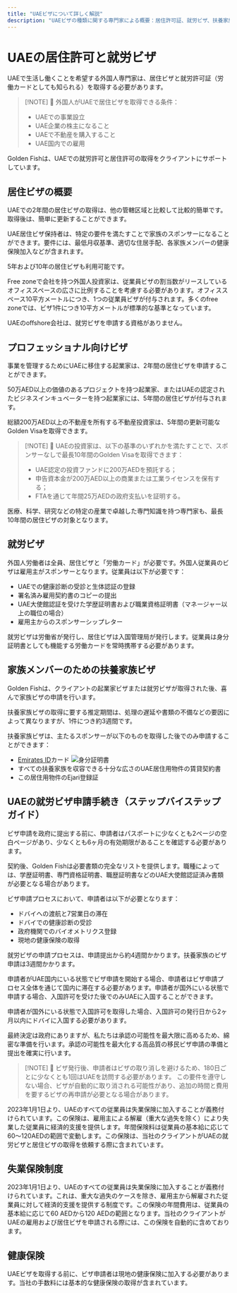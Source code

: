 ```yaml
---
title: "UAEビザについて詳しく解説"
description: "UAEビザの種類に関する専門家による概要：居住許可証、就労ビザ、扶養家族ビザ。必要条件と手続きに関する全ての重要情報。"
---
```


# UAEの居住許可と就労ビザ

UAEで生活し働くことを希望する外国人専門家は、居住ビザと就労許可証（労働カードとしても知られる）を取得する必要があります。

> [!NOTE] 💚 外国人がUAEで居住ビザを取得できる条件：
>
> - UAEでの事業設立
> - UAE企業の株主になること
> - UAEで不動産を購入すること
> - UAE国内での雇用

Golden Fishは、UAEでの就労許可と居住許可の取得をクライアントにサポートしています。

## 居住ビザの概要

UAEでの2年間の居住ビザの取得は、他の管轄区域と比較して比較的簡単です。取得後は、簡単に更新することができます。

UAE居住ビザ保持者は、特定の要件を満たすことで家族のスポンサーになることができます。要件には、最低月収基準、適切な住居手配、各家族メンバーの健康保険加入などが含まれます。

5年および10年の居住ビザも利用可能です。

Free zoneで会社を持つ外国人投資家は、従業員ビザの割当数がリースしているオフィススペースの広さに比例することを考慮する必要があります。オフィススペース10平方メートルにつき、1つの従業員ビザが付与されます。多くのfree zoneでは、ビザ1件につき10平方メートルが標準的な基準となっています。

UAEのoffshore会社は、就労ビザを申請する資格がありません。

## プロフェッショナル向けビザ

事業を管理するためにUAEに移住する起業家は、2年間の居住ビザを申請することができます。

50万AED以上の価値のあるプロジェクトを持つ起業家、またはUAEの認定されたビジネスインキュベーターを持つ起業家には、5年間の居住ビザが付与されます。

総額200万AED以上の不動産を所有する不動産投資家は、5年間の更新可能なGolden Visaを取得できます。

> [!NOTE] 💚 UAEの投資家は、以下の基準のいずれかを満たすことで、スポンサーなしで最長10年間のGolden Visaを取得できます：
>
> - UAE認定の投資ファンドに200万AEDを預託する；
> - 申告資本金が200万AED以上の商業または工業ライセンスを保有する；
> - FTAを通じて年間25万AEDの政府支払いを証明する。

医療、科学、研究などの特定の産業で卓越した専門知識を持つ専門家も、最長10年間の居住ビザの対象となります。

## 就労ビザ

外国人労働者は全員、居住ビザと「労働カード」が必要です。外国人従業員のビザは雇用主がスポンサーとなります。従業員は以下が必要です：

- UAEでの健康診断の受診と生体認証の登録
- 署名済み雇用契約書のコピーの提出
- UAE大使館認証を受けた学歴証明書および職業資格証明書（マネージャー以上の職位の場合）
- 雇用主からのスポンサーシップレター

就労ビザは労働省が発行し、居住ビザは入国管理局が発行します。従業員は身分証明書としても機能する労働カードを常時携帯する必要があります。

## 家族メンバーのための扶養家族ビザ

Golden Fishは、クライアントの起業家ビザまたは就労ビザが取得された後、喜んで家族ビザの申請を行います。

扶養家族ビザの取得に要する推定期間は、処理の遅延や書類の不備などの要因によって異なりますが、1件につき約3週間です。

扶養家族ビザは、主たるスポンサーが以下のものを取得した後でのみ申請することができます：

- [Emirates ID](https://u.ae/en/information-and-services/visa-and-emirates-id/emirates-id)カード ![身分証明書](/img/ILONMASKID.webp)
- すべての扶養家族を収容できる十分な広さのUAE居住用物件の賃貸契約書
- この居住用物件のEjari登録証

## UAEの就労ビザ申請手続き（ステップバイステップガイド）

ビザ申請を政府に提出する前に、申請者はパスポートに少なくとも2ページの空白ページがあり、少なくとも6ヶ月の有効期限があることを確認する必要があります。

契約後、Golden Fishは必要書類の完全なリストを提供します。職種によっては、学歴証明書、専門資格証明書、職歴証明書などのUAE大使館認証済み書類が必要となる場合があります。

ビザ申請プロセスにおいて、申請者は以下が必要となります：

- ドバイへの渡航と7営業日の滞在
- ドバイでの健康診断の受診
- 政府機関でのバイオメトリクス登録
- 現地の健康保険の取得

就労ビザの申請プロセスは、申請提出から約4週間かかります。扶養家族のビザ申請は3週間かかります。

申請者がUAE国内にいる状態でビザ申請を開始する場合、申請者はビザ申請プロセス全体を通じて国内に滞在する必要があります。申請者が国外にいる状態で申請する場合、入国許可を受けた後でのみUAEに入国することができます。

申請者が国外にいる状態で入国許可を取得した場合、入国許可の発行日から2ヶ月以内にドバイに入国する必要があります。

最終決定は政府にありますが、私たちは承認の可能性を最大限に高めるため、綿密な準備を行います。承認の可能性を最大化する高品質の移民ビザ申請の準備と提出を確実に行います。

> [!NOTE] 💚 ビザ発行後、申請者はビザの取り消しを避けるため、180日ごとに少なくとも1回はUAEを訪問する必要があります。
> この要件を遵守しない場合、ビザが自動的に取り消される可能性があり、追加の時間と費用を要するビザの再申請が必要となる場合があります。

2023年1月1日より、UAEのすべての従業員は失業保険に加入することが義務付けられています。この保険は、雇用主による解雇（重大な過失を除く）により失業した従業員に経済的支援を提供します。年間保険料は従業員の基本給に応じて60～120AEDの範囲で変動します。この保険は、当社のクライアントがUAEの就労ビザと居住ビザの取得を依頼する際に含まれています。

## 失業保険制度

2023年1月1日より、UAEのすべての従業員は失業保険に加入することが義務付けられています。これは、重大な過失のケースを除き、雇用主から解雇された従業員に対して経済的支援を提供する制度です。この保険の年間費用は、従業員の基本給に応じて60 AEDから120 AEDの範囲となります。当社のクライアントがUAEの雇用および居住ビザを申請される際には、この保険を自動的に含めております。

## 健康保険

UAEビザを取得する前に、ビザ申請者は現地の健康保険に加入する必要があります。当社の手数料には基本的な健康保険の取得が含まれています。
